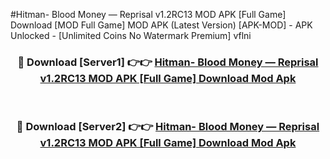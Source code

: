 #Hitman- Blood Money — Reprisal v1.2RC13 MOD APK [Full Game] Download [MOD Full Game] MOD APK (Latest Version) [APK-MOD] - APK Unlocked - [Unlimited Coins No Watermark Premium] vflni



<div align="center">

<h3>🔴 Download [Server1] 👉👉 <a href="https://momento.my/?title=Hitman-_Blood_Money_—_Reprisal_v1.2RC13_MOD_APK_[Full_Game]_Download">Hitman- Blood Money — Reprisal v1.2RC13 MOD APK [Full Game] Download Mod Apk</a></h3><br>

<h3>🔴 Download [Server2] 👉👉 <a href="https://momento.my/?title=Hitman-_Blood_Money_—_Reprisal_v1.2RC13_MOD_APK_[Full_Game]_Download">Hitman- Blood Money — Reprisal v1.2RC13 MOD APK [Full Game] Download Mod Apk</a></h3>
</div>
